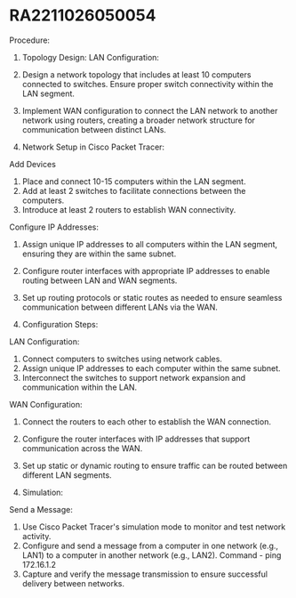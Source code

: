 # RA2211026050054
Procedure:

1. Topology Design:
LAN Configuration:

1. Design a network topology that includes at least 10 computers connected to switches. Ensure proper switch connectivity within the LAN segment.
2. Implement WAN configuration to connect the LAN network to another network using routers, creating a broader network structure for communication between distinct LANs.

2. Network Setup in Cisco Packet Tracer:

Add Devices
1. Place and connect 10-15 computers within the LAN segment.
2. Add at least 2 switches to facilitate connections between the computers.
3. Introduce at least 2 routers to establish WAN connectivity.

Configure IP Addresses:
1. Assign unique IP addresses to all computers within the LAN segment, ensuring they are within the same subnet.
2. Configure router interfaces with appropriate IP addresses to enable routing between LAN and WAN segments.
3. Set up routing protocols or static routes as needed to ensure seamless communication between different LANs via the WAN.

3. Configuration Steps:

LAN Configuration:
1. Connect computers to switches using network cables.
2. Assign unique IP addresses to each computer within the same subnet.
3. Interconnect the switches to support network expansion and communication within the LAN.

WAN Configuration:
1. Connect the routers to each other to establish the WAN connection.
2. Configure the router interfaces with IP addresses that support communication across the WAN.
3. Set up static or dynamic routing to ensure traffic can be routed between different LAN segments.

4. Simulation:

Send a Message:
1. Use Cisco Packet Tracer's simulation mode to monitor and test network activity.
2. Configure and send a message from a computer in one network (e.g., LAN1) to a computer in another network (e.g., LAN2). Command - ping 172.16.1.2
3. Capture and verify the message transmission to ensure successful delivery between networks.


